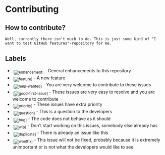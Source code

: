 # Contributing

## How to contribute?

    Well, currently there isn't much to do. This is just some kind of "I want to test GitHub features"-repository for me.

## Labels
    
* <sub>[![enhancement][enhancement]]</sub> - General enhancements to this repository
* <sub>[![feature][feature]]</sub> - A new feature
* <sub>[![help-wanted][help-wanted]]</sub> - You are very welcome to contribute to these issues
* <sub>[![good-first-issue][good-first-issue]]</sub> - These issues are very easy to resolve and you are welcome to contribute
* <sub>[![priority][priority]]</sub> - These issues have extra priority
* <sub>[![question][question]]</sub> - This is a question to the developers
* <sub>[![bug][bug]]</sub> - The code does not behave as it should
* <sub>[![wip][wip]]</sub> -  Don't start working on this issues, somebody else already has
* <sub>[![duplicate][duplicate]]</sub> - There is already an issue like this
* <sub>[![wontfix][wontfix]]</sub> - This issue will not be fixed, probably because it is extremely unimportant or is not what the developers would like to see
  
[enhancement]: http://labl.es/svg?text=enhancement&bgcolor=c5def5
[duplicate]: http://labl.es/svg?text=duplicate&bgcolor=cccccc
[feature]: http://labl.es/svg?text=feature&bgcolor=c5def5
[help-wanted]: http://labl.es/svg?text=help%wanted&bgcolor=c2e0c6
[good-first-issue]: http://labl.es/svg?text=good%first%issue&bgcolor=0e8a16
[priority]: http://labl.es/svg?text=priority&bgcolor=5319e7
[question]: http://labl.es/svg?text=question&bgcolor=cc317c
[bug]: http://labl.es/svg?text=bug&bgcolor=d93f0b
[wip]: http://labl.es/svg?text=wip&bgcolor=fbca04
[wontfix]: http://labl.es/svg?text=wontfix&bgcolor=ffffff
